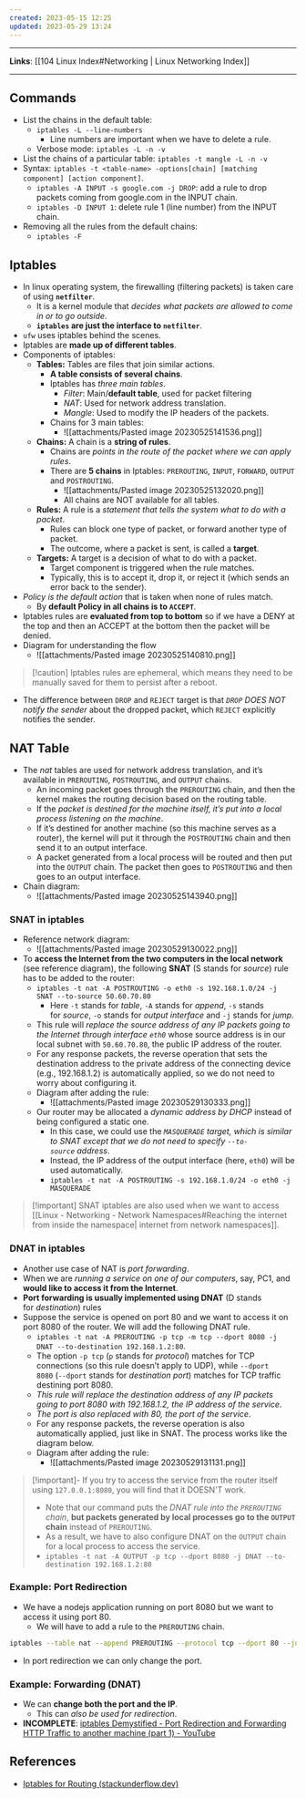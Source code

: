 ```yaml
---
created: 2023-05-15 12:25
updated: 2023-05-29 13:24
---
```

---
**Links**: [[104 Linux Index#Networking | Linux Networking Index]]

---
## Commands
- List the chains in the default table: 
	- `iptables -L --line-numbers`
		- Line numbers are important when we have to delete a rule.
	- Verbose mode: `iptables -L -n -v`
- List the chains of a particular table: `iptables -t mangle -L -n -v`
- Syntax: `iptables -t <table-name> -options[chain] [matching component] [action component]`.
	- `iptables -A INPUT -s google.com -j DROP`: add a rule to drop packets coming from google.com in the INPUT chain.
	- `iptables -D INPUT 1`: delete rule 1 (line number) from the INPUT chain.
- Removing all the rules from the default chains:
	- `iptables -F`

## Iptables
- In linux operating system, the firewalling (filtering packets) is taken care of using **`netfilter`**. 
	- It is a kernel module that *decides what packets are allowed to come in or to go outside*.
	- **`iptables` are just the interface to `netfilter`**. 
- `ufw` uses iptables behind the scenes.
- Iptables are **made up of different tables**.
- Components of iptables:
	- **Tables:** Tables are files that join similar actions. 
		- **A table consists of several chains**.
		- Iptables has *three main tables*.
			- *Filter*: Main/**default table**, used for packet filtering
			- *NAT*: Used for network address translation.
			- *Mangle*: Used to modify the IP headers of the packets.
		- Chains for 3 main tables:
			- ![[attachments/Pasted image 20230525141536.png]]
	- **Chains:** A chain is a **string of rules**. 
		- Chains are *points in the route of the packet where we can apply rules*.
		- There are **5 chains** in Iptables: `PREROUTING`, `INPUT`, `FORWARD`, `OUTPUT` and `POSTROUTING`.
			- ![[attachments/Pasted image 20230525132020.png]]
			- All chains are NOT available for all tables.
	- **Rules:** A rule is a *statement that tells the system what to do with a packet*. 
		- Rules can block one type of packet, or forward another type of packet. 
		- The outcome, where a packet is sent, is called a **target**.
	- **Targets:** A target is a decision of what to do with a packet. 
		- Target component is triggered when the rule matches.
		- Typically, this is to accept it, drop it, or reject it (which sends an error back to the sender).
- *Policy is the default action* that is taken when none of rules match.
	- By **default Policy in all chains is to `ACCEPT`**.
- Iptables rules are **evaluated from top to bottom** so if we have a DENY at the top and then an ACCEPT at the bottom then the packet will be denied.
- Diagram for understanding the flow
	- ![[attachments/Pasted image 20230525140810.png]]

> [!caution] Iptables rules are ephemeral, which means they need to be manually saved for them to persist after a reboot.

- The difference between `DROP` and `REJECT` target is that *`DROP` DOES NOT notify the sender* about the dropped packet, which `REJECT` explicitly notifies the sender.

## NAT Table
- The _nat_ tables are used for network address translation, and it’s available in `PREROUTING`, `POSTROUTING`, and `OUTPUT` chains.
	- An incoming packet goes through the `PREROUTING` chain, and then the kernel makes the routing decision based on the routing table. 
	- If the *packet is destined for the machine itself, it’s put into a local process listening on the machine*. 
	- If it’s destined for another machine (so this machine serves as a router), the kernel will put it through the `POSTROUTING` chain and then send it to an output interface.
	- A packet generated from a local process will be routed and then put into the `OUTPUT` chain. The packet then goes to `POSTROUTING` and then goes to an output interface.
- Chain diagram:
	- ![[attachments/Pasted image 20230525143940.png]]

### SNAT in iptables
- Reference network diagram:
	- ![[attachments/Pasted image 20230529130022.png]]
- To **access the Internet from the two computers in the local network** (see reference diagram), the following **SNAT** (S stands for _source_) rule has to be added to the router: 
	- `iptables -t nat -A POSTROUTING -o eth0 -s 192.168.1.0/24 -j SNAT --to-source 50.60.70.80`
		- Here `-t` stands for _table_, `-A` stands for _append_, `-s` stands for _source_, `-o` stands for _output interface_ and `-j` stands for _jump_. 
	- This rule will *replace the source address of any IP packets going to the Internet through interface `eth0`* whose source address is in our local subnet with `50.60.70.80`, the public IP address of the router. 
	- For any response packets, the reverse operation that sets the destination address to the private address of the connecting device (e.g., 192.168.1.2) is automatically applied, so we do not need to worry about configuring it.
	- Diagram after adding the rule:
		- ![[attachments/Pasted image 20230529130333.png]]
	- Our router may be allocated a *dynamic address by DHCP* instead of being configured a static one. 
		- In this case, we could use the *`MASQUERADE` target, which is similar to SNAT except that we do not need to specify `--to-source` address*. 
		- Instead, the IP address of the output interface (here, `eth0`) will be used automatically.
		- `iptables -t nat -A POSTROUTING -s 192.168.1.0/24 -o eth0 -j MASQUERADE`

> [!important] SNAT iptables are also used when we want to access [[Linux - Networking - Network Namespaces#Reaching the internet from inside the namespace|  internet from network namespaces]].

### DNAT in iptables
- Another use case of NAT is _port forwarding_. 
- When we are *running a service on one of our computers*, say, PC1, and **would like to access it from the Internet**. 
- **Port forwarding is usually implemented using DNAT** (D stands for _destination_) rules
- Suppose the service is opened on port 80 and we want to access it on port 8080 of the router. We will add the following DNAT rule.
	- `iptables -t nat -A PREROUTING -p tcp -m tcp --dport 8080 -j DNAT --to-destination 192.168.1.2:80`.
	- The option `-p tcp` (`p` stands for _protocol_) matches for TCP connections (so this rule doesn’t apply to UDP), while `--dport 8080` (`--dport` stands for _destination port_) matches for TCP traffic destining port 8080. 
	- *This rule will replace the destination address of any IP packets going to port 8080 with 192.168.1.2, the IP address of the service*. 
	- *The port is also replaced with 80, the port of the service*. 
	- For any response packets, the reverse operation is also automatically applied, just like in SNAT. The process works like the diagram below.
	- Diagram after adding the rule:
		- ![[attachments/Pasted image 20230529131131.png]]

> [!important]- If you try to access the service from the router itself using `127.0.0.1:8080`, you will find that it DOESN'T work. 
> - Note that our command puts the *DNAT rule into the `PREROUTING` chain*, **but packets generated by local processes go to the `OUTPUT` chain** instead of `PREROUTING`. 
> - As a result, we have to also configure DNAT on the `OUTPUT` chain for a local process to access the service.
> - `iptables -t nat -A OUTPUT -p tcp --dport 8080 -j DNAT --to-destination 192.168.1.2:80`

### Example: Port Redirection
- We have a nodejs application running on port 8080 but we want to access it using port 80. 
	- We will have to add a rule to the `PREROUTING` chain.

```bash
iptables --table nat --append PREROUTING --protocol tcp --dport 80 --jump REDIRECT --to 8080
```

- In port redirection we can only change the port.

### Example: Forwarding (DNAT)
- We can **change both the port and the IP**.
	- This can *also be used for redirection*.
- **INCOMPLETE**: [iptables Demystified - Port Redirection and Forwarding HTTP Traffic to another machine (part 1) - YouTube](https://www.youtube.com/watch?v=NAdJojxENEU)

## References
- [Iptables for Routing (stackunderflow.dev)](https://stackunderflow.dev/p/iptables-for-routing/#snat-in-iptables)
